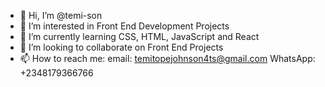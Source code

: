 - 👋 Hi, I’m @temi-son
- 👀 I’m interested in Front End Development Projects 
- 🌱 I’m currently learning CSS, HTML, JavaScript and React
- 💞️ I’m looking to collaborate on Front End Projects 
- 📫 How to reach me:
     email: temitopejohnson4ts@gmail.com
     WhatsApp: +2348179366766

<!---
temi-son/temi-son is a ✨ special ✨ repository because its `README.md` (this file) appears on your GitHub profile.
You can click the Preview link to take a look at your changes.
--->

